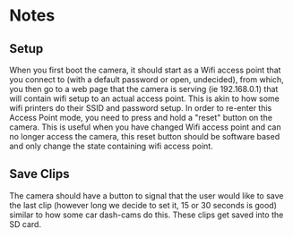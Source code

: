 # Notes

## Setup
When you first boot the camera, it should start as a Wifi access point that you connect to
(with a default password or open, undecided), from which, you then go to a web page that the
camera is serving (ie 192.168.0.1) that will contain wifi setup to an actual access point. 
This is akin to how some wifi printers do their SSID and password setup.
In order to re-enter this Access Point mode, you need to press and hold a "reset" button on 
the camera. This is useful when you have changed Wifi access point and can no longer access 
the camera, this reset button should be software based and only change the state containing 
wifi access point.

## Save Clips
The camera should have a button to signal that the user would like to save the last clip (however 
long we decide to set it, 15 or 30 seconds is good) similar to how some car dash-cams do this. 
These clips get saved into the SD card. 

